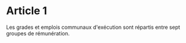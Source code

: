 # Article 1

Les grades et emplois communaux d'exécution sont répartis entre sept groupes de rémunération.
